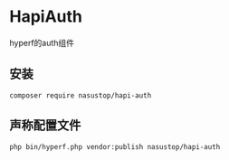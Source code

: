# HapiAuth
hyperf的auth组件

## 安装
```
composer require nasustop/hapi-auth
```

## 声称配置文件
```
php bin/hyperf.php vendor:publish nasustop/hapi-auth
```